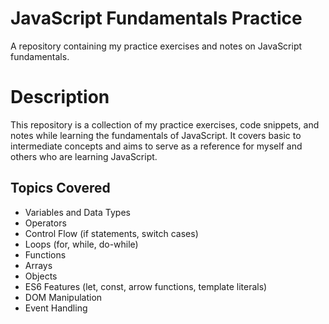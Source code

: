 # JavaScript Fundamentals Practice
A repository containing my practice exercises and notes on JavaScript fundamentals.

# Description
This repository is a collection of my practice exercises, code snippets, and notes while learning the 
fundamentals of JavaScript. It covers basic to intermediate concepts and aims to serve as a reference for myself and others who are learning JavaScript.

## Topics Covered
- Variables and Data Types
- Operators
- Control Flow (if statements, switch cases)
- Loops (for, while, do-while)
- Functions
- Arrays
- Objects
- ES6 Features (let, const, arrow functions, template literals)
- DOM Manipulation
- Event Handling

  
